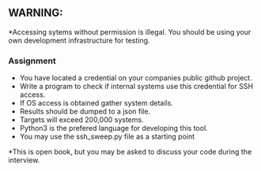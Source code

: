 ## WARNING: 
*Accessing sytems without permission is illegal.  You should be using your own development infrastructure for testing.  

### Assignment
- You have located a credential on your companies public github project.  
- Write a program to check if internal systems use this credential for SSH access.   
- If OS access is obtained gather system details.  
- Results should be dumped to a json file.  
- Targets will exceed 200,000 systems. 
- Python3 is the prefered language for developing this tool.
- You may use the ssh_sweep.py file as a starting point


*This is open book, but you may be asked to discuss your code during the interview.  

